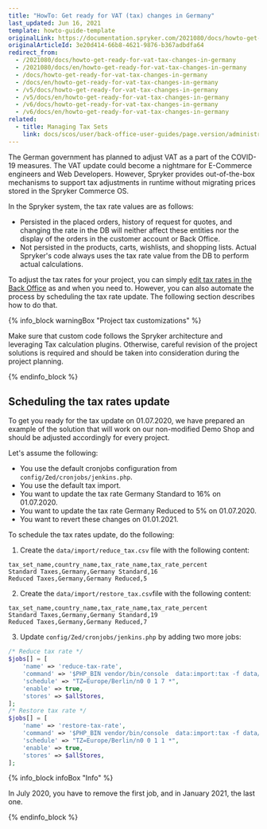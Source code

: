 ```yaml
---
title: "HowTo: Get ready for VAT (tax) changes in Germany"
last_updated: Jun 16, 2021
template: howto-guide-template
originalLink: https://documentation.spryker.com/2021080/docs/howto-get-ready-for-vat-tax-changes-in-germany
originalArticleId: 3e20d414-66b8-4621-9876-b367adbdfa64
redirect_from:
  - /2021080/docs/howto-get-ready-for-vat-tax-changes-in-germany
  - /2021080/docs/en/howto-get-ready-for-vat-tax-changes-in-germany
  - /docs/howto-get-ready-for-vat-tax-changes-in-germany
  - /docs/en/howto-get-ready-for-vat-tax-changes-in-germany
  - /v5/docs/howto-get-ready-for-vat-tax-changes-in-germany
  - /v5/docs/en/howto-get-ready-for-vat-tax-changes-in-germany
  - /v6/docs/howto-get-ready-for-vat-tax-changes-in-germany
  - /v6/docs/en/howto-get-ready-for-vat-tax-changes-in-germany
related:
  - title: Managing Tax Sets
    link: docs/scos/user/back-office-user-guides/page.version/administration/tax-sets/managing-tax-sets.html
---
```


The German government has planned to adjust VAT as a part of the COVID-19 measures. The VAT update could become a nightmare for E-Commerce engineers and Web Developers. However, Spryker provides out-of-the-box mechanisms to support tax adjustments in runtime without migrating prices stored in the Spryker Commerce OS.

In the Spryker system, the tax rate values are as follows:
- Persisted in the placed orders, history of request for quotes, and changing the rate in the DB will neither affect these entities nor the display of the orders in the customer account or Back Office.
- Not persisted in the products, carts, wishlists, and shopping lists. Actual Spryker's code always uses the tax rate value from the DB to perform actual calculations.

To adjust the tax rates for your project, you can simply [edit tax rates in the Back Office](/docs/scos/user/back-office-user-guides/{{site.version}}/administration/tax-rates/managing-tax-rates.html) as and when you need to. However, you can also automate the process by scheduling the tax rate update. The following section describes how to do that.

{% info_block warningBox "Project tax customizations" %}

Make sure that custom code follows the Spryker architecture and leveraging Tax calculation plugins. Otherwise, careful revision of the project solutions is required and should be taken into consideration during the project planning.

{% endinfo_block %}

## Scheduling the tax rates update

To get you ready for the tax update on 01.07.2020, we have prepared an example of the solution that will work on our non-modified Demo Shop and should be adjusted accordingly for every project.

Let's assume the following:
- You use the default cronjobs configuration from `config/Zed/cronjobs/jenkins.php`.
- You use the default tax import.
- You want to update the tax rate Germany Standard to 16% on 01.07.2020.
- You want to update the tax rate Germany Reduced to 5% on 01.07.2020.
- You want to revert these changes on 01.01.2021.

To schedule the tax rates update, do the following:

1. Create the `data/import/reduce_tax.csv` file with the following content:

```csv
tax_set_name,country_name,tax_rate_name,tax_rate_percent
Standard Taxes,Germany,Germany Standard,16
Reduced Taxes,Germany,Germany Reduced,5
```

2. Create the `data/import/restore_tax.csv`file with the following content:

```csv
tax_set_name,country_name,tax_rate_name,tax_rate_percent
Standard Taxes,Germany,Germany Standard,19
Reduced Taxes,Germany,Germany Reduced,7
```

3. Update `config/Zed/cronjobs/jenkins.php` by adding two more jobs:

```php
/* Reduce tax rate */
$jobs[] = [
    'name' => 'reduce-tax-rate',
    'command' => '$PHP_BIN vendor/bin/console  data:import:tax -f data/import/reduce_tax.csv',
    'schedule' => "TZ=Europe/Berlin/n0 0 1 7 *",
    'enable' => true,
    'stores' => $allStores,
];
/* Restore tax rate */
$jobs[] = [
    'name' => 'restore-tax-rate',
    'command' => '$PHP_BIN vendor/bin/console  data:import:tax -f data/import/restore_tax.csv',
    'schedule' => "TZ=Europe/Berlin/n0 0 1 1 *",
    'enable' => true,
    'stores' => $allStores,
];
```

{% info_block infoBox "Info" %}

In July 2020, you have to remove the first job, and in January 2021, the last one.

{% endinfo_block %}
